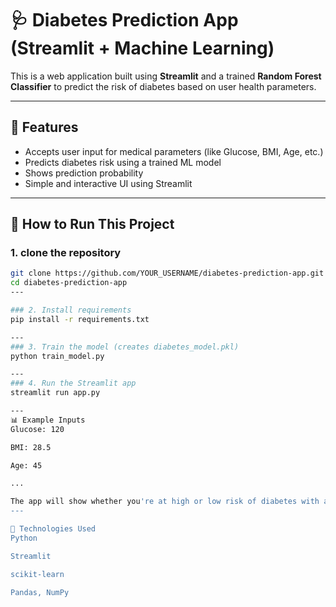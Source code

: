 # 🩺 Diabetes Prediction App (Streamlit + Machine Learning)

This is a web application built using **Streamlit** and a trained **Random Forest Classifier** to predict the risk of diabetes based on user health parameters.

---

## 🔧 Features

- Accepts user input for medical parameters (like Glucose, BMI, Age, etc.)
- Predicts diabetes risk using a trained ML model
- Shows prediction probability
- Simple and interactive UI using Streamlit

---

## 🚀 How to Run This Project

### 1. clone the repository

```bash
git clone https://github.com/YOUR_USERNAME/diabetes-prediction-app.git
cd diabetes-prediction-app
---

### 2. Install requirements
pip install -r requirements.txt

---
### 3. Train the model (creates diabetes_model.pkl)
python train_model.py

---
### 4. Run the Streamlit app
streamlit run app.py

---
📊 Example Inputs
Glucose: 120

BMI: 28.5

Age: 45

...

The app will show whether you're at high or low risk of diabetes with a probability score.
---

🧠 Technologies Used
Python

Streamlit

scikit-learn

Pandas, NumPy

